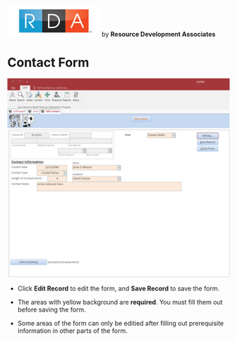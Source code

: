 ![RDA Logo](../img/RDA_transparent_210x70.png "RDA Logo") by **Resource Development Associates**

# Contact Form

![SVIP Contact Form](img/ContactFormFilled.png "SVIP Contact Form")

<!-- for sizing images -->
<!-- <img src="http://image.com/image.png" width="200" height="100" /> -->

* Click **Edit Record** to edit the form, and **Save Record** to save the form.

* The areas with yellow background are __required__. You must fill them out before saving the form.

* Some areas of the form can only be editied after filling out prerequisite information in other parts of the form.
